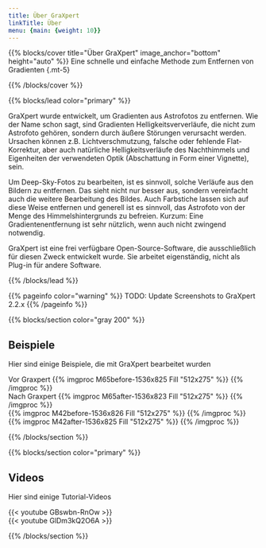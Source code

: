 ```yaml
---
title: Über GraXpert
linkTitle: Über
menu: {main: {weight: 10}}
---
```


{{% blocks/cover title="Über GraXpert" image_anchor="bottom" height="auto" %}}
Eine schnelle und einfache Methode zum Entfernen von Gradienten
{.mt-5}

{{% /blocks/cover %}}


{{% blocks/lead color="primary" %}}

GraXpert wurde entwickelt, um Gradienten aus Astrofotos zu entfernen.
Wie der Name schon sagt, sind Gradienten Helligkeitsververläufe, die nicht zum Astrofoto gehören, sondern durch äußere Störungen verursacht werden.
Ursachen können z.B. Lichtverschmutzung, falsche oder fehlende Flat-Korrektur, aber auch natürliche Helligkeitsverläufe des Nachthimmels und Eigenheiten der verwendeten Optik (Abschattung in Form einer Vignette), sein.

Um Deep-Sky-Fotos zu bearbeiten, ist es sinnvoll, solche Verläufe aus den Bildern zu entfernen.
Das sieht nicht nur besser aus, sondern vereinfacht auch die weitere Bearbeitung des Bildes.
Auch Farbstiche lassen sich auf diese Weise entfernen und generell ist es sinnvoll, das Astrofoto von der Menge des Himmelshintergrunds zu befreien.
Kurzum: Eine Gradientenentfernung ist sehr nützlich, wenn auch nicht zwingend notwendig.

GraXpert ist eine frei verfügbare Open-Source-Software, die ausschließlich für diesen Zweck entwickelt wurde.
Sie arbeitet eigenständig, nicht als Plug-in für andere Software.

{{% /blocks/lead %}}


{{% pageinfo color="warning" %}}
TODO: Update Screenshots to GraXpert 2.2.x
{{% /pageinfo %}}


{{% blocks/section color="gray 200" %}}

## Beispiele

Hier sind einige Beispiele, die mit GraXpert bearbeitet wurden

<div class="row">
<div class="col-sm">
Vor Graxpert
{{% imgproc M65before-1536x825 Fill "512x275" %}}
{{% /imgproc %}}
</div>
<div class="col-sm">
Nach Graxpert
{{% imgproc M65after-1536x823 Fill "512x275" %}}
{{% /imgproc %}}
</div>
</div>
<div class="row">
<div class="col-sm">
{{% imgproc M42before-1536x826 Fill "512x275" %}}
{{% /imgproc %}}
</div>
<div class="col-sm">
{{% imgproc M42after-1536x825 Fill "512x275" %}}
{{% /imgproc %}}
</div>
</div>

{{% /blocks/section %}}



{{% blocks/section color="primary" %}}

## Videos

Hier sind einige Tutorial-Videos

<div class="row">
<div class="col-sm">
{{< youtube GBswbn-RnOw >}}
</div>
<div class="col-sm">
{{< youtube GlDm3kQ2O6A >}}
</div>
</div>

{{% /blocks/section %}}
